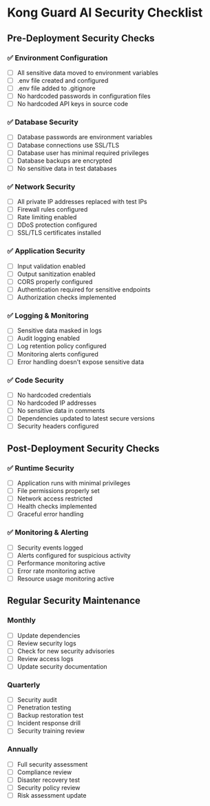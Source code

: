 # Kong Guard AI Security Checklist

## Pre-Deployment Security Checks

### ✅ Environment Configuration
- [ ] All sensitive data moved to environment variables
- [ ] .env file created and configured
- [ ] .env file added to .gitignore
- [ ] No hardcoded passwords in configuration files
- [ ] No hardcoded API keys in source code

### ✅ Database Security
- [ ] Database passwords are environment variables
- [ ] Database connections use SSL/TLS
- [ ] Database user has minimal required privileges
- [ ] Database backups are encrypted
- [ ] No sensitive data in test databases

### ✅ Network Security
- [ ] All private IP addresses replaced with test IPs
- [ ] Firewall rules configured
- [ ] Rate limiting enabled
- [ ] DDoS protection configured
- [ ] SSL/TLS certificates installed

### ✅ Application Security
- [ ] Input validation enabled
- [ ] Output sanitization enabled
- [ ] CORS properly configured
- [ ] Authentication required for sensitive endpoints
- [ ] Authorization checks implemented

### ✅ Logging & Monitoring
- [ ] Sensitive data masked in logs
- [ ] Audit logging enabled
- [ ] Log retention policy configured
- [ ] Monitoring alerts configured
- [ ] Error handling doesn't expose sensitive data

### ✅ Code Security
- [ ] No hardcoded credentials
- [ ] No hardcoded IP addresses
- [ ] No sensitive data in comments
- [ ] Dependencies updated to latest secure versions
- [ ] Security headers configured

## Post-Deployment Security Checks

### ✅ Runtime Security
- [ ] Application runs with minimal privileges
- [ ] File permissions properly set
- [ ] Network access restricted
- [ ] Health checks implemented
- [ ] Graceful error handling

### ✅ Monitoring & Alerting
- [ ] Security events logged
- [ ] Alerts configured for suspicious activity
- [ ] Performance monitoring active
- [ ] Error rate monitoring active
- [ ] Resource usage monitoring active

## Regular Security Maintenance

### Monthly
- [ ] Update dependencies
- [ ] Review security logs
- [ ] Check for new security advisories
- [ ] Review access logs
- [ ] Update security documentation

### Quarterly
- [ ] Security audit
- [ ] Penetration testing
- [ ] Backup restoration test
- [ ] Incident response drill
- [ ] Security training review

### Annually
- [ ] Full security assessment
- [ ] Compliance review
- [ ] Disaster recovery test
- [ ] Security policy review
- [ ] Risk assessment update

